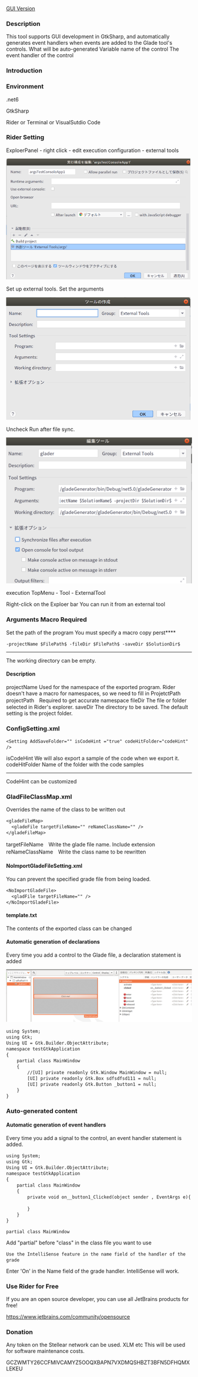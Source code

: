 [GUI Version](https://github.com/iotagtk1/GladeGeneratorGUI)

### Description
This tool supports GUI development in GtkSharp, and automatically generates event handlers when events are added to the Glade tool's controls.
What will be auto-generated
Variable name of the control
The event handler of the control


### Introduction

### Environment
.net6

GtkSharp

Rider or Terminal or VisualSutdio Code


### Rider Setting
ExploerPanel - right click - edit execution configuration - external tools

![alt text](./readMe/1.png)

Set up external tools. Set the arguments

![alt text](./readMe/3.png)

Uncheck Run after file sync.

![alt text](./readMe/5.png)

execution
TopMenu - Tool - ExternalTool

Right-click on the Exploer bar
You can run it from an external tool

### Arguments Macro Required

Set the path of the program
You must specify a macro
copy perst****

``` Rider arguments macro require
-projectName $FilePath$ -fileDir $FilePath$ -saveDir $SolutionDir$
```
****

The working directory can be empty.

#### Description

projectName Used for the namespace of the exported program. Rider doesn't have a macro for namespaces, so we need to fill in ProjetctPath
projectPath　Required to get accurate namespace
fileDir The file or folder selected in Rider's explorer.
saveDir The directory to be saved. The default setting is the project folder.

### ConfigSetting.xml
```
<Setting AddSaveFolder="" isCodeHint ="true" codeHitFolder="codeHint" />
```

isCodeHint    We will also export a sample of the code when we export it.
codeHitFolder Name of the folder with the code samples
************
CodeHint can be customized

### GladFileClassMap.xml
Overrides the name of the class to be written out

```
<gladeFileMap>
  <gladeFile targetFileName="" reNameClassName="" />
</gladeFileMap>
```
targetFileName　Write the glade file name. Include extension
reNameClassName　Write the class name to be rewritten

#### NoImportGladeFileSetting.xml
You can prevent the specified grade file from being loaded.

```
<NoImportGladeFile>
  <gladFile targetFileName="" />
</NoImportGladeFile>
```
#### template.txt
The contents of the exported class can be changed

#### Automatic generation of declarations
Every time you add a control to the Glade file, a declaration statement is added

![alt text](./readMe/6.png)

````
using System;
using Gtk;
Using UI = Gtk.Builder.ObjectAttribute;
namespace testGtkApplication
{
    partial class MainWindow
    {    
	    //[UI] private readonly Gtk.Window MainWindow = null;
	    [UI] private readonly Gtk.Box sdfsdfsd111 = null;
	    [UI] private readonly Gtk.Button _button1 = null;		
    }
}
````

### Auto-generated content

#### Automatic generation of event handlers
Every time you add a signal to the control, an event handler statement is added.

```
using System;
using Gtk;
Using UI = Gtk.Builder.ObjectAttribute;
namespace testGtkApplication
{
    partial class MainWindow
    {
	    private void on__button1_Clicked(object sender , EventArgs e){
			
	    }	    
    }
}
````

````
partial class MainWindow
````

Add "partial" before "class" in the class file you want to use

````
Use the IntelliSense feature in the name field of the handler of the grade
````
Enter 'On' in the Name field of the grade handler. IntelliSense will work.

### Use Rider for Free

If you are an open source developer, you can use all JetBrains products for free!

https://www.jetbrains.com/community/opensource

### Donation 

Any token on the Stellear network can be used.
XLM etc
This will be used for software maintenance costs.

GCZWMTY26CCFMIVCAMYZ5OOQXBAPN7VXDMQSHBZT3BFN5DFHQMXLEKEU
